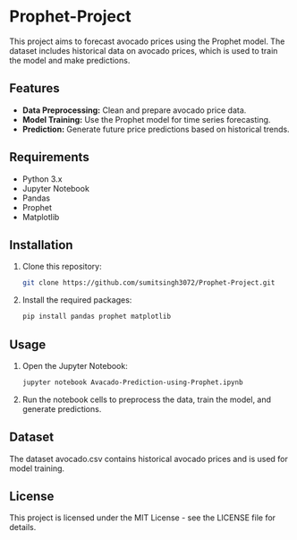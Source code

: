 # Prophet-Project

This project aims to forecast avocado prices using the Prophet model. The dataset includes historical data on avocado prices, which is used to train the model and make predictions.

## Features

- **Data Preprocessing:** Clean and prepare avocado price data.
- **Model Training:** Use the Prophet model for time series forecasting.
- **Prediction:** Generate future price predictions based on historical trends.

## Requirements

- Python 3.x
- Jupyter Notebook
- Pandas
- Prophet
- Matplotlib

## Installation

1. Clone this repository:
   ```bash
   git clone https://github.com/sumitsingh3072/Prophet-Project.git
2. Install the required packages:
   ```bash
   pip install pandas prophet matplotlib
## Usage
1. Open the Jupyter Notebook:
   ```bash
   jupyter notebook Avacado-Prediction-using-Prophet.ipynb
2. Run the notebook cells to preprocess the data, train the model, and generate predictions.
 ## Dataset
The dataset avocado.csv contains historical avocado prices and is used for model training.
## License
This project is licensed under the MIT License - see the LICENSE file for details.
